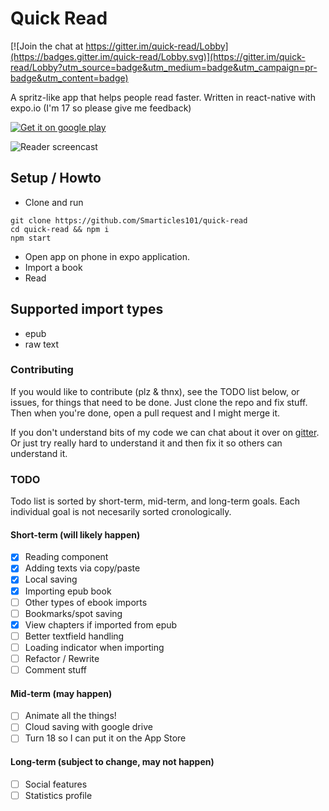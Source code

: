 # Quick Read

[![Join the chat at https://gitter.im/quick-read/Lobby](https://badges.gitter.im/quick-read/Lobby.svg)](https://gitter.im/quick-read/Lobby?utm_source=badge&utm_medium=badge&utm_campaign=pr-badge&utm_content=badge)

A spritz-like app that helps people read faster. Written in react-native with expo.io
(I'm 17 so please give me feedback)

[![Get it on google play](https://play.google.com/intl/en_us/badges/images/generic/en_badge_web_generic.png)](https://play.google.com/store/apps/details?id=me.logans.quickread)

![Reader screencast](https://github.com/Smarticles101/quick-read/blob/master/reader.GIF?raw=true)

## Setup / Howto

* Clone and run
```
git clone https://github.com/Smarticles101/quick-read
cd quick-read && npm i
npm start
```
* Open app on phone in expo application.
* Import a book
* Read

## Supported import types
* epub
* raw text

### Contributing
If you would like to contribute (plz & thnx), see the TODO list below, or issues, for things that need to be done.
Just clone the repo and fix stuff. Then when you're done, open a pull request and I might merge it.

If you don't understand bits of my code we can chat about it over on [gitter](https://gitter.im/quick-read). 
Or just try really hard to understand it and then fix it so others can understand it.

### TODO
Todo list is sorted by short-term, mid-term, and long-term
goals. Each individual goal is not necesarily sorted cronologically.

#### Short-term (will likely happen)
- [X] Reading component
- [X] Adding texts via copy/paste
- [X] Local saving
- [X] Importing epub book
- [ ] Other types of ebook imports
- [ ] Bookmarks/spot saving
- [X] View chapters if imported from epub
- [ ] Better textfield handling
- [ ] Loading indicator when importing
- [ ] Refactor / Rewrite
- [ ] Comment stuff

#### Mid-term (may happen)
- [ ] Animate all the things!
- [ ] Cloud saving with google drive
- [ ] Turn 18 so I can put it on the App Store

#### Long-term (subject to change, may not happen)
- [ ] Social features
- [ ] Statistics profile
